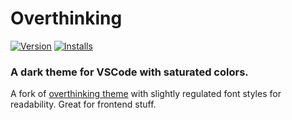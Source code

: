 # Overthinking

[![Version](https://img.shields.io/visual-studio-marketplace/v/scivarolo.overthinking-theme.svg?label=Visual%20Studio%20Marketplace&style=flat-square)](https://marketplace.visualstudio.com/items?itemName=scivarolo.overthinking-theme)
[![Installs](https://img.shields.io/visual-studio-marketplace/i/scivarolo.overthinking-theme.svg?style=flat-square)](https://marketplace.visualstudio.com/items?itemName=scivarolo.overthinking-theme)

### A dark theme for VSCode with saturated colors.

A fork of [overthinking theme](https://github.com/scivarolo/overthinking-vscode-theme) with slightly regulated font styles for readability. Great for frontend stuff.